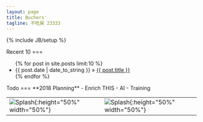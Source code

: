 ```yaml
---
layout: page
title: Buchers'
tagline: 不吃屎 23333
---
```

{% include JB/setup %}

<div class="cate-bar"><span id="cateBar"></span></div>
Recent 10
===
<ul class="posts">
  {% for post in site.posts limit:10 %}
    <li><span>{{ post.date | date_to_string }}</span> &raquo; <a href="{{ BASE_PATH }}{{ post.url }}">{{ post.title }}</a></li>
  {% endfor %}
</ul>


</div>
Todo
===
**2018 Planning**
- Enrich THIS
- AI
- Training

<div class="aside">

|||
|---|---|
|![Splash](/resources/images/system/splash.jpg){:height="50%" width="50%"}|![Splash](/resources/images/system/splash.jpg){:height="50%" width="50%"}|

</div>